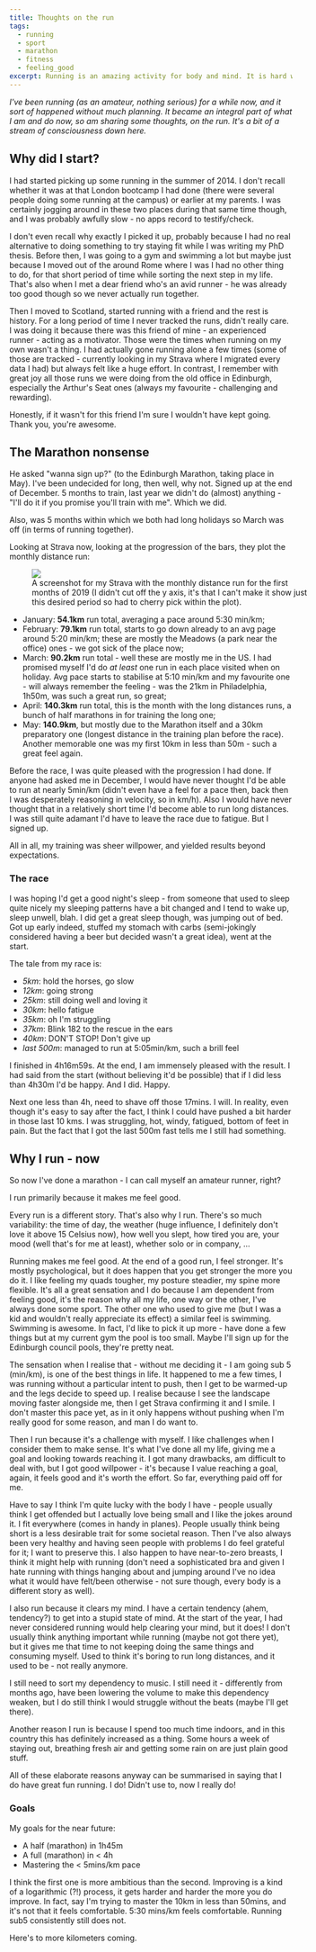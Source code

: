 ```yaml
---
title: Thoughts on the run
tags:
  - running
  - sport
  - marathon
  - fitness
  - feeling_good
excerpt: Running is an amazing activity for body and mind. It is hard work, but it feels so good. I started running more and more lately and have progressed quite well.
---
```


*I've been running (as an amateur, nothing serious) for a while now, and it sort of happened without much planning. It became an integral part of what I am and do now, so am sharing some thoughts, on the run. It's a bit of a stream of consciousness down here.*

## Why did I start?

I had started picking up some running in the summer of 2014. I don't recall whether it was at that London bootcamp I had done (there were several people doing some running at the campus) or earlier at my parents. I was certainly jogging around in these two places during that same time though, and I was probably awfully slow - no apps record to testify/check.

I don't even recall why exactly I picked it up, probably because I had no real alternative to doing something to try staying fit while I was writing my PhD thesis. Before then, I was going to a gym and swimming a lot but maybe just because I moved out of the around Rome where I was I had no other thing to do, for that short period of time while sorting the next step in my life. That's also when I met a dear friend who's an avid runner - he was already too good though so we never actually run together.

Then I moved to Scotland, started running with a friend and the rest is history. For a long period of time I never tracked the runs, didn't really care. I was doing it because there was this friend of mine - an experienced runner - acting as a motivator. Those were the times when running on my own wasn't a thing. I had actually gone running alone a few times (some of those are tracked - currently looking in my Strava where I migrated every data I had) but always felt like a huge effort. In contrast, I remember with great joy all those runs we were doing from the old office  in Edinburgh, especially the Arthur's Seat ones (always my favourite - challenging and rewarding).

Honestly, if it wasn't for this friend I'm sure I wouldn't have kept going. Thank you, you're awesome.

## The Marathon nonsense

He asked "wanna sign up?" (to the Edinburgh Marathon, taking place in May). I've been undecided for long, then well, why not. Signed up at the end of December. 5 months to train, last year we didn't do (almost) anything - "I'll do it if you promise you'll train with me". Which we did.

Also, was 5 months within which we both had long holidays so March was off (in terms of running together).

Looking at Strava now, looking at the progression of the bars, they plot the monthly distance run:

<figure class="align-center" style="width: 500px">
  <img src="{{ site.url }}{{site.posts_images_path}}running-distances-bars.jpg">
  <figcaption>A screenshot for my Strava with the monthly distance run for the first months of 2019 (I didn't cut off the y axis, it's that I can't make it show just this desired period so had to cherry pick within the plot).</figcaption>
</figure>


* January: **54.1km** run total, averaging a pace around 5:30 min/km;
* February: **79.1km** run total, starts to go down already to an avg page around 5:20 min/km; these are mostly the Meadows (a park near the office) ones - we got sick of the place now;
* March: **90.2km** run total - well these are mostly me in the US. I had promised myself I'd do *at least* one run in each place visited when on holiday. Avg pace starts to stabilise at 5:10 min/km and my favourite one - will always remember the feeling - was the 21km in Philadelphia, 1h50m, was such a great run, so great;
* April: **140.3km** run total, this is the month with the long distances runs, a bunch of half marathons in for training the long one;
* May: **140.9km**, but mostly due to the Marathon itself and a 30km preparatory one (longest distance in the training plan before the race). Another memorable one was my first 10km in less than 50m - such a great feel again.

Before the race, I was quite pleased with the progression I had done. If anyone had asked me in December, I would have never thought I'd be able to run at nearly 5min/km (didn't even have a feel for a pace then, back then I was desperately reasoning in velocity, so in km/h). Also I would have never thought that in a relatively short time I'd become able to run long distances. I was still quite adamant I'd have to leave the race due to fatigue. But I signed up.

All in all, my training was sheer willpower, and yielded results beyond expectations.

### The race

I was hoping I'd get a good night's sleep - from someone that used to sleep quite nicely my sleeping patterns have a bit changed and I tend to wake up, sleep unwell, blah. I did get a great sleep though, was jumping out of bed. Got up early indeed, stuffed my stomach with carbs (semi-jokingly considered having a beer but decided wasn't a great idea), went at the start.

The tale from my race is:
* *5km*: hold the horses, go slow
* *12km*: going strong
* *25km*: still doing well and loving it
* *30km*: hello fatigue
* *35km*: oh I'm struggling
* *37km*: Blink 182 to the rescue in the ears
* *40km*: DON'T STOP! Don't give up
* *last 500m*: managed to run at 5:05min/km, such a brill feel

I finished in 4h16m59s. At the end, I am immensely pleased with the result. I had said from the start (without believing it'd be possible) that if I did less than 4h30m I'd be happy. And I did. Happy.

Next one less than 4h, need to shave off those 17mins. I will. In reality, even though it's easy to say after the fact, I think I could have pushed a bit harder in those last 10 kms. I was struggling, hot, windy, fatigued, bottom of feet in pain. But the fact that I got the last 500m fast tells me I still had something.

## Why I run - now

So now I've done a marathon - I can call myself an amateur runner, right?

I run primarily because it makes me feel good.

Every run is a different story. That's also why I run. There's so much variability: the time of day, the weather (huge influence, I definitely don't love it above 15 Celsius now), how well you slept, how tired you are, your mood (well that's for me at least), whether solo or in company, ...

Running makes me feel good. At the end of a good run, I feel stronger. It's mostly psychological, but it does happen that you get stronger the more you do it. I like feeling my quads tougher, my posture steadier, my spine more flexible. It's all a great sensation and I do because I am dependent from feeling good, it's the reason why all my life, one way or the other, I've always done some sport. The other one who used to give me (but I was a kid and wouldn't really appreciate its effect) a similar feel is swimming. Swimming is awesome. In fact, I'd like to pick it up more - have done a few things but at my current gym the pool is too small. Maybe I'll sign up for the Edinburgh council pools, they're pretty neat.

The sensation when I realise that - without me deciding it - I am going sub 5 (min/km), is one of the best things in life. It happened to me a few times, I was running without a particular intent to push, then I get to be warmed-up and the legs decide to speed up. I realise because I see the landscape moving faster alongside me, then I get Strava confirming it and I smile. I don't master this pace yet, as in it only happens without pushing when I'm really good for some reason, and man I do want to.

Then I run because it's a challenge with myself. I like challenges when I consider them to make sense. It's what I've done all my life, giving me a goal and looking towards reaching it. I got many drawbacks, am difficult to deal with, but I got good willpower - it's because I value reaching a goal, again, it feels good and it's worth the effort. So far, everything paid off for me.

Have to say I think I'm quite lucky with the body I have - people usually think I get offended but I actually love being small and I like the jokes around it. I fit everywhere (comes in handy in planes). People usually think being short is a less desirable trait for some societal reason. Then I've also always been very healthy and having seen people with problems I do feel grateful for it; I want to preserve this. I also happen to have near-to-zero breasts, I think it might help with running (don't need a sophisticated bra and given I hate running with things hanging about and jumping around I've no idea what it would have felt/been otherwise - not sure though, every body is a different story as well).

I also run because it clears my mind. I have a certain tendency (ahem, tendency?) to get into a stupid state of mind. At the start of the year, I had never considered running would help clearing your mind, but it does! I don't usually think anything important while running (maybe not got there yet), but it gives me that time to not keeping doing the same things and consuming myself. Used to think it's boring to run long distances, and it used to be - not really anymore.

I still need to sort my dependency to music. I still need it - differently from months ago, have been lowering the volume to make this dependency weaken, but I do still think I would struggle without the beats (maybe I'll get there).

Another reason I run is because I spend too much time indoors, and in this country this has definitely increased as a thing. Some hours a week of staying out, breathing fresh air and getting some rain on are just plain good stuff.

All of these elaborate reasons anyway can be summarised in saying that I do have great fun running. I do! Didn't use to, now I really do!

### Goals

My goals for the near future:

* A half (marathon) in 1h45m
* A full (marathon) in < 4h
* Mastering the < 5mins/km pace

I think the first one is more ambitious than the second. Improving is a kind of a logarithmic (?!) process, it gets harder and harder the more you do improve. In fact, say I'm trying to master the 10km in less than 50mins, and it's not that it feels comfortable. 5:30 mins/km feels comfortable. Running sub5 consistently still does not.

Here's to more kilometers coming.
